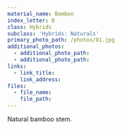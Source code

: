 ```yaml
---
material_name: Bamboo
index_letter: B
class: Hybrids
subclass: 'Hybrids: Naturals'
primary_photo_path: /photos/81.jpg
additional_photos:
  - additional_photo_path:
  - additional_photo_path:
links:
  - link_title:
    link_address:
files:
  - file_name: 
    file_path:
---
```



Natural bamboo stem.

